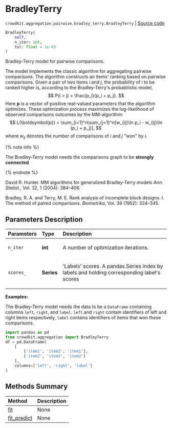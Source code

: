 # BradleyTerry
`crowdkit.aggregation.pairwise.bradley_terry.BradleyTerry` | [Source code](https://github.com/Toloka/crowd-kit/blob/v1.1.0/crowdkit/aggregation/pairwise/bradley_terry.py#L15)

```python
BradleyTerry(
    self,
    n_iter: int,
    tol: float = 1e-05
)
```

Bradley-Terry model for pairwise comparisons.


The model implements the classic algorithm for aggregating pairwise comparisons.
The algorithm constructs an items' ranking based on pairwise comparisons. Given
a pair of two items $i$ and $j$, the probability of $i$ to be ranked higher is,
according to the Bradley-Terry's probabilistic model,
$$
P(i > j) = \frac{p_i}{p_i + p_j}.
$$
Here $\boldsymbol{p}$ is a vector of positive real-valued parameters that the algorithm optimizes. These
optimization process maximizes the log-likelihood of observed comparisons outcomes by the MM-algorithm:
$$
L(\boldsymbol{p}) = \sum_{i=1}^n\sum_{j=1}^n[w_{ij}\ln p_i - w_{ij}\ln (p_i + p_j)],
$$
where $w_{ij}$ denotes the number of comparisons of $i$ and $j$ "won" by $i$.

{% note info %}

The Bradley-Terry model needs the comparisons graph to be **strongly connected**.

{% endnote %}

David R. Hunter.
MM algorithms for generalized Bradley-Terry models
*Ann. Statist.*, Vol. 32, 1 (2004): 384–406.

Bradley, R. A. and Terry, M. E.
Rank analysis of incomplete block designs. I. The method of paired comparisons.
*Biometrika*, Vol. 39 (1952): 324–345.

## Parameters Description

| Parameters | Type | Description |
| :----------| :----| :-----------|
`n_iter`|**int**|<p>A number of optimization iterations.</p>
`scores_`|**Series**|<p>&#x27;Labels&#x27; scores. A pandas.Series index by labels and holding corresponding label&#x27;s scores</p>

**Examples:**

The Bradley-Terry model needs the data to be a `DataFrame` containing columns
`left`, `right`, and `label`. `left` and `right` contain identifiers of left and
right items respectively, `label` contains identifiers of items that won these
comparisons.

```python
import pandas as pd
from crowdkit.aggregation import BradleyTerry
df = pd.DataFrame(
    [
        ['item1', 'item2', 'item1'],
        ['item2', 'item3', 'item2']
    ],
    columns=['left', 'right', 'label']
)
```
## Methods Summary

| Method | Description |
| :------| :-----------|
[fit](crowdkit.aggregation.pairwise.bradley_terry.BradleyTerry.fit.md)| None
[fit_predict](crowdkit.aggregation.pairwise.bradley_terry.BradleyTerry.fit_predict.md)| None
